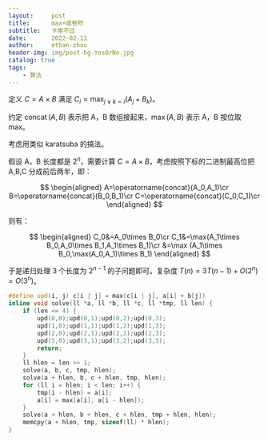 ```yaml
---
layout:     post
title:      max+或卷积
subtitle:   卡常不过
date:       2022-02-11
author:     ethan-zhou
header-img: img/post-bg-YesOrNo.jpg
catalog: true
tags:
    - 算法
---
```

定义 $C=A\times B$ 满足 $C_i=\max_{j\lor k=i}(A_j+B_k)$。

约定 $\operatorname{concat}(A,B)$ 表示把 A，B 数组接起来，$\max(A,B)$ 表示 A，B 按位取 max。

考虑用类似 karatsuba 的搞法。

假设 A，B 长度都是 $2^n$，需要计算 $C=A\times B$，考虑按照下标的二进制最高位把 A,B,C 分成前后两半，即：

$$
\begin{aligned}
A=\operatorname{concat}(A_0,A_1)\cr
B=\operatorname{concat}(B_0,B_1)\cr
C=\operatorname{concat}(C_0,C_1)\cr
\end{aligned}
$$

则有：

$$
\begin{aligned}
C_0&=A_0\times B_0\cr
C_1&=\max(A_1\times B_0,A_0\times B_1,A_1\times B_1)\cr
&=\max (A_1\times B_0,\max(A_0,A_1)\times B_1)
\end{aligned}
$$

于是递归处理 3 个长度为 $2^{n-1}$ 的子问题即可。复杂度 $T(n)=3T(n-1)+O(2^n)=O(3^n)$。

```cpp
#define upd(i, j) c[i | j] = max(c[i | j], a[i] + b[j])
inline void solve(ll *a, ll *b, ll *c, ll *tmp, ll len) {
    if (len <= 4) {
        upd(0,0);upd(0,1);upd(0,2);upd(0,3);
        upd(1,0);upd(1,1);upd(1,2);upd(1,3);
        upd(2,0);upd(2,1);upd(2,2);upd(2,3);
        upd(3,0);upd(3,1);upd(3,2);upd(3,3);
        return;
    }
    ll hlen = len >> 1;
    solve(a, b, c, tmp, hlen);
    solve(a + hlen, b, c + hlen, tmp, hlen);
    for (ll i = hlen; i < len; i++) {
        tmp[i - hlen] = a[i];
        a[i] = max(a[i], a[i - hlen]);
    }
    solve(a + hlen, b + hlen, c + hlen, tmp + hlen, hlen);
    memcpy(a + hlen, tmp, sizeof(ll) * hlen);
}
```
